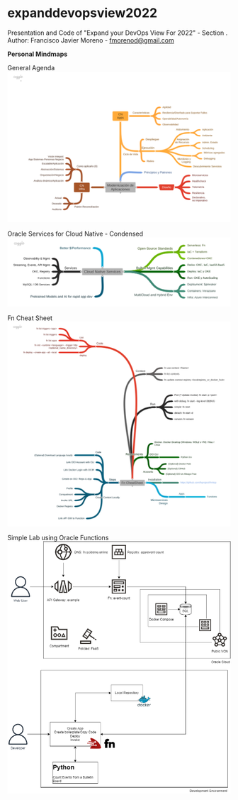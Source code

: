 # expanddevopsview2022
Presentation and Code of "Expand your DevOps View For 2022"  - Section .
Author: Francisco Javier Moreno - fmorenod@gmail.com

**Personal Mindmaps**

General Agenda
![Agenda General](./docs/Modernizacin_deAplicaciones.png)

Oracle Services for Cloud Native - Condensed
![Cloud Native Services](./docs/Cloud_Native_Services.png)

Fn Cheat Sheet
<a href="https://embed.coggle.it/diagram/Yd43CvKhp4eUw1cJ/0fa2b61a3732c6a731c4a9a97b4decac984be70dfc562e99e6da2f6950cec417" target="_blank">![Fn Cheat Sheet](./docs/Fn_CheatSheet.png)</a>

Simple Lab using Oracle Functions
![Lab](./docs/Lab.png)
